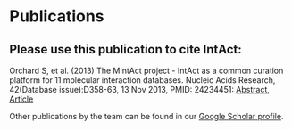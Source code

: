 # Publications

## Please use this publication to cite IntAct:

Orchard S, et al. (2013) The MIntAct project - IntAct as a common curation platform for 11 molecular interaction databases. Nucleic Acids Research, 42(Database issue):D358-63, 13 Nov 2013, PMID: 24234451: [Abstract](https://europepmc.org/article/MED/24234451), [Article](https://academic.oup.com/nar/article/42/D1/D358/1051282)

Other publications by the team can be found in our [Google Scholar profile](https://scholar.google.com/citations?view_op=list_works&hl=en&hl=en&user=BM_RTG0AAAAJ&sortby=pubdate).
